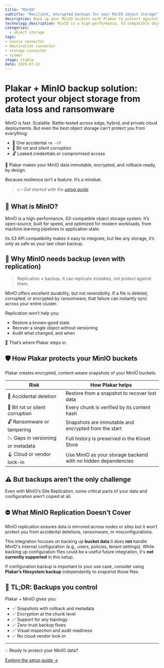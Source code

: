 ```yaml
---
title: "MinIO"
subtitle: "Resilient, encrypted backups for your MinIO object storage"
description: Back up your MinIO buckets with Plakar to protect against data loss, corruption, and ransomware. Immutable, encrypted, and restorable on your terms.
technology_description: MinIO is a high-performance, S3-compatible object storage system designed for cloud-native environments, supporting workloads from AI/ML to unstructured data lakes.
categories:
  - object storage
tags:
- source connector
- destination connector
- storage connector
- viewer
stage: stable
date: 2025-07-22
---
```


# Plakar + MinIO backup solution: protect your object storage from data loss and ransomware

MinIO is fast. Scalable. Battle-tested across edge, hybrid, and private cloud deployments.
But even the best object storage can't protect you from everything:

- 🧍 One accidental `rm -rf`
- 🦠 Bit rot and silent corruption
- 🔓 Leaked credentials or compromised access

🔐 Plakar makes your MinIO data immutable, encrypted, and rollback-ready, by design.

Because resilience isn’t a feature. It’s a mindset.

> *👉 Get started with the [setup guide](docs/main/integrations/minio/)*

## 🧠 What is MinIO?

MinIO is a high-performance, S3-compatible object storage system.
It’s open-source, built for speed, and optimized for modern workloads, from machine learning pipelines to application state.

Its S3 API compatibility makes it easy to integrate, but like any storage, it’s only as safe as your last clean backup.


## 🚨 Why MinIO needs backup (even with replication)

>Replication ≠ backup. It can replicate mistakes, not protect against them.

MinIO offers excellent durability, but not reversibility. If a file is deleted, corrupted, or encrypted by ransomware, that failure can instantly sync across your entire cluster.

Replication won’t help you:

- Restore a known-good state
- Recover a single object without versioning
- Audit what changed, and when

🎯 That’s where Plakar steps in.

## 🛡️ How Plakar protects your MinIO buckets

Plakar creates encrypted, content-aware snapshots of your MinIO buckets.

| **Risk**                        | **How Plakar helps**                                            |
|---------------------------------|------------------------------------------------------------------|
| 🧍 Accidental deletion           | Restore from a snapshot to recover lost data                    |
| 🦠 Bit rot or silent corruption  | Every chunk is verified by its content hash                     |
| 🔓 Ransomware or tampering       | Snapshots are immutable and encrypted from the start            |
| 📉 Gaps in versioning or metadata | Full history is preserved in the Kloset Store                  |
| 🪝 Cloud or vendor lock-in       | Use MinIO as your storage backend with no hidden dependencies   |

## ⚠️ But backups aren’t the only challenge
Even with MinIO’s Site Replication, some critical parts of your data and configuration aren’t copied at all.

## ⛔ What MinIO Replication Doesn’t Cover

MinIO replication ensures data is mirrored across nodes or sites but it won’t protect you from accidental deletions, ransomware, or misconfigurations.

This integration focuses on backing up **bucket data** it does **not** handle MinIO's internal configuration (e.g., users, policies, tenant settings). While backing up configuration files could be a useful future integration, it's **not currently supported** in this setup.

If configuration backup is important to your use case, consider using **Plakar’s filesystem backup** independently to snapshot those files.

## 🔄 TL;DR: Backups you control

Plakar + MinIO gives you:

- ✅ Snapshots with rollback and metadata 
- ✅ Encryption at the chunk level 
- ✅ Support for any topology 
- ✅ Zero-trust backup flows 
- ✅ Visual inspection and audit readiness 
- ✅ No cloud vendor lock-in

---

💡 Ready to protect your MinIO data?

[Explore the setup guide →](docs/main/integrations/minio/)